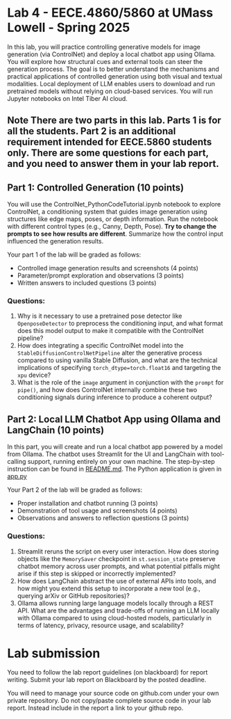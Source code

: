 # Lab 4 - EECE.4860/5860 at UMass Lowell - Spring 2025

In this lab, you will practice controlling generative models for image generation (via ControlNet) and deploy a local chatbot app using Ollama. You will explore how structural cues and external tools can steer the generation process. The goal is to better understand the mechanisms and practical applications of controlled generation using both visual and textual modalities. Local deployment of LLM enables users to download and run pretrained models without relying on cloud-based services. You will run Jupyter notebooks on Intel Tiber AI cloud. 

## **Note** There are two parts in this lab. Parts 1 is for all the students. Part 2 is an additional requirement intended for EECE.5860 students only. There are some questions for each part, and you need to answer them in your lab report.

## Part 1:   Controlled Generation (10 points)

You will use the ControlNet_PythonCodeTutorial.ipynb notebook to explore ControlNet, a conditioning system that guides image generation using structures like edge maps, poses, or depth information. Run the notebook with different control types (e.g., Canny, Depth, Pose). **Try to change the prompts to see how results are different**. Summarize how the control input influenced the generation results.

Your part 1 of the lab will be graded as follows:

* Controlled image generation results and screenshots (4 points)
* Parameter/prompt exploration and observations (3 points)
* Written answers to included questions (3 points)

### Questions: 

1) Why is it necessary to use a pretrained pose detector like `OpenposeDetector` to preprocess the conditioning input, and what format does this model output to make it compatible with the ControlNet pipeline?
2) How does integrating a specific ControlNet model into the `StableDiffusionControlNetPipeline` alter the generative process compared to using vanilla Stable Diffusion, and what are the technical implications of specifying `torch_dtype=torch.float16` and targeting the `xpu` device?
3) What is the role of the `image` argument in conjunction with the `prompt` for `pipe()`, and how does ControlNet internally combine these two conditioning signals during inference to produce a coherent output?

## Part 2: Local LLM Chatbot App using Ollama and LangChain (10 points)

In this part, you will create and run a local chatbot app powered by a model from Ollama. The chatbot uses Streamlit for the UI and LangChain with tool-calling support, running entirely on your own machine. The step-by-step instruction can be found in [README.md](ollama-example/README.md). The Python application is given in [app.py](ollama-example/app.py)

Your Part 2 of the lab will be graded as follows:
* Proper installation and chatbot running (3 points)
* Demonstration of tool usage and screenshots (4 points)
* Observations and answers to reflection questions (3 points)

### Questions: 

1) Streamlit reruns the script on every user interaction. How does storing objects like the `MemorySaver` checkpoint in `st.session_state` preserve chatbot memory across user prompts, and what potential pitfalls might arise if this step is skipped or incorrectly implemented?
2) How does LangChain abstract the use of external APIs into tools, and how might you extend this setup to incorporate a new tool (e.g., querying arXiv or GitHub repositories)?
3) Ollama allows running large language models locally through a REST API. What are the advantages and trade-offs of running an LLM locally with Ollama compared to using cloud-hosted models, particularly in terms of latency, privacy, resource usage, and scalability?


# Lab submission 

You need to follow the lab report guidelines (on blackboard) for report writing. Submit your lab report on Blackboard by the posted deadline.

You will need to manage your source code on github.com under your own private repository. Do not copy/paste complete source code in your lab report. Instead include in the report a link to your github repo.

